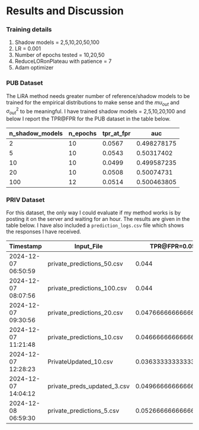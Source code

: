 # Results and Discussion

### Training details
1. Shadow models = 2,5,10,20,50,100
2. LR = 0.001
3. Number of epochs tested = 10,20,50
4. ReduceLORonPlateau with patience = 7
5. Adam optimizer

### PUB Dataset
The LiRA method needs greater number of reference/shadow models to be trained for the empirical distributions to make sense and the $mu_{out}$ and $\sigma^2_{out}$ to be meaningful. I have trained shadow models = 2,5,10,20,100 and below I report the TPR@FPR for the PUB dataset in the table below.

| n_shadow_models | n_epochs | tpr_at_fpr | auc          |
|------------------|----------|------------|--------------|
| 2               | 10       | 0.0567     | 0.498278175  |
| 5               | 10       | 0.0543     | 0.50317402   |
| 10              | 10       | 0.0499     | 0.499587235  |
| 20              | 10       | 0.0508     | 0.50074731   |
| 100             | 12       | 0.0514     | 0.500463805  |

### PRIV Dataset

For this dataset, the only way I could evaluate if my method works is by posting it on the server and waiting for an hour. The results are given in the table below. I have also included a ```prediction_logs.csv``` file which shows the responses I have received.

| Timestamp           | Input_File             | TPR@FPR=0.05                     | AUC                        |
|---------------------|------------------------|----------------------------------|----------------------------|
| 2024-12-07 06:50:59 | private_predictions_50.csv | 0.044                            | 0.5013378333333334         |
| 2024-12-07 08:07:56 | private_predictions_100.csv | 0.044                            | 0.4986865                  |
| 2024-12-07 09:30:56 | private_predictions_20.csv | 0.04766666666666667             | 0.4995845                  |
| 2024-12-07 11:21:48 | private_predictions_10.csv | 0.04666666666666667             | 0.5020166111111111         |
| 2024-12-07 12:28:23 | PrivateUpdated_10.csv    | 0.036333333333333336            | 0.49953266666666674        |
| 2024-12-07 14:04:12 | private_preds_updated_3.csv    | 0.049666666666666665            | 0.49227183333333335  |
|2024-12-08 06:59:30 |private_predictions_5.csv| 0.05266666666666667|0.5026543888888889|




